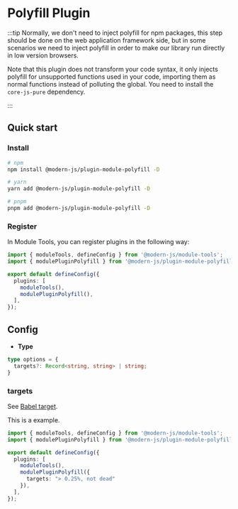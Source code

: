 # Polyfill Plugin

:::tip
Normally, we don't need to inject polyfill for npm packages, this step should be done on the web application framework side, but in some scenarios we need to inject polyfill in order to make our library run directly in low version browsers.

Note that this plugin does not transform your code syntax, it only injects polyfill for unsupported functions used in your code, importing them as normal functions instead of polluting the global. You need to install the `core-js-pure` dependency.

:::

## Quick start

### Install

```bash
# npm
npm install @modern-js/plugin-module-polyfill -D

# yarn
yarn add @modern-js/plugin-module-polyfill -D

# pnpm
pnpm add @modern-js/plugin-module-polyfill -D
```

### Register

In Module Tools, you can register plugins in the following way:

```ts
import { moduleTools, defineConfig } from '@modern-js/module-tools';
import { modulePluginPolyfill } from '@modern-js/plugin-module-polyfill';

export default defineConfig({
  plugins: [
    moduleTools(),
    modulePluginPolyfill(),
  ],
});
```

## Config

* **Type**

```ts
type options = {
  targets?: Record<string, string> | string;
}
```

### targets

See [Babel target](https://babeljs.io/docs/options#targets).

This is a example.

```ts
import { moduleTools, defineConfig } from '@modern-js/module-tools';
import { modulePluginPolyfill } from '@modern-js/plugin-module-polyfill';

export default defineConfig({
  plugins: [
    moduleTools(),
    modulePluginPolyfill({
      targets: "> 0.25%, not dead"
    }),
  ],
});
```
